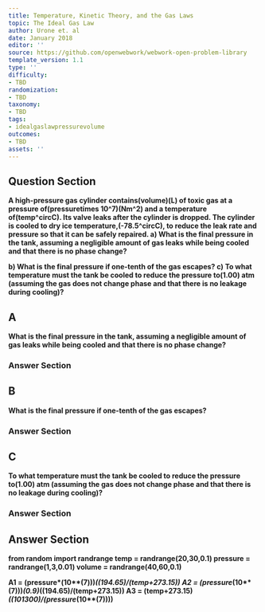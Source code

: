 ```yaml
---
title: Temperature, Kinetic Theory, and the Gas Laws
topic: The Ideal Gas Law
author: Urone et. al
date: January 2018
editor: ''
source: https://github.com/openwebwork/webwork-open-problem-library
template_version: 1.1
type: ''
difficulty:
- TBD
randomization:
- TBD
taxonomy:
- TBD
tags:
- idealgaslawpressurevolume
outcomes:
- TBD
assets: ''
---
```


## Question Section 

<b>
A high-pressure gas cylinder contains(volume)(L) of toxic gas at a pressure of(pressuretimes 10^7)(Nm^2) and a temperature of(temp^circC). Its valve leaks after the cylinder is dropped. The cylinder is cooled to dry ice temperature,(-78.5^circC), to reduce the leak rate and pressure so that it can be safely repaired.
a) What is the final pressure in the tank, assuming a negligible amount of gas leaks while being cooled and that there is no phase change?
 
b) What is the final pressure if one-tenth of the gas escapes?
c) To what temperature must the tank be cooled to reduce the pressure to(1.00) atm (assuming the gas does not change phase and that there is no leakage during cooling)?

## A
What is the final pressure in the tank, assuming a negligible amount of gas leaks while being cooled and that there is no phase change?
### Answer Section
## B
What is the final pressure if one-tenth of the gas escapes?
### Answer Section
## C
To what temperature must the tank be cooled to reduce the pressure to(1.00) atm (assuming the gas does not change phase and that there is no leakage during cooling)?
### Answer Section


## Answer Section

from random import randrange
temp = randrange(20,30,0.1)
pressure = randrange(1,3,0.01)
volume = randrange(40,60,0.1)

A1 = (pressure*(10**(7)))*((194.65)/(temp+273.15))
A2 = (pressure*(10**(7)))*(0.9)*((194.65)/(temp+273.15))
A3 = (temp+273.15)*((101300)/(pressure*(10**(7))))
